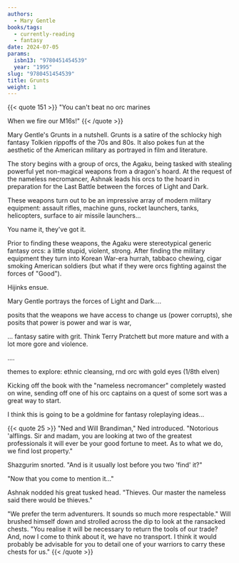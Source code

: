 ```yaml
---
authors:
  - Mary Gentle
books/tags:
  - currently-reading
  - fantasy
date: 2024-07-05
params:
  isbn13: "9780451454539"
  year: "1995"
slug: "9780451454539"
title: Grunts
weight: 1
---
```


{{< quote 151 >}}
"You can't beat no orc marines

When we fire our M16s!"
{{< /quote >}}

Mary Gentle's Grunts in a nutshell. Grunts is a satire of the schlocky high fantasy Tolkien rippoffs of the 70s and 80s. It also pokes fun at the aesthetic of the American military as portrayed in film and literature.

The story begins with a group of orcs, the Agaku, being tasked with stealing powerful yet non-magical weapons from a dragon's hoard. At the request of the nameless necromancer, Ashnak leads his orcs to the hoard in preparation for the Last Battle between the forces of Light and Dark.

These weapons turn out to be an impressive array of modern military equipment: assault rifles, machine guns, rocket launchers, tanks, helicopters, surface to air missile launchers...

You name it, they've got it.

Prior to finding these weapons, the Agaku were stereotypical generic fantasy orcs: a little stupid, violent, strong. After finding the military equipment they turn into Korean War-era hurrah, tabbaco chewing, cigar smoking American soldiers (but what if they were orcs fighting against the forces of "Good").

Hijinks ensue.

Mary Gentle portrays the forces of Light and Dark....


 posits that the weapons we have access to change us (power corrupts), she posits that power is power and war is war,

... fantasy satire with grit. Think Terry Pratchett but more mature and with a lot more gore and violence.

....

themes to explore: ethnic cleansing,  rnd orc with gold eyes (1/8th elven)

<!--more-->

Kicking off the book with the "nameless necromancer" completely wasted on wine, sending off one of his orc captains on a quest of some sort was a great way to start.

I think this is going to be a goldmine for fantasy roleplaying ideas...

{{< quote 25 >}} "Ned and Will Brandiman," Ned introduced. "Notorious 'alflings. Sir and madam, you are looking at two of the greatest professionals it will ever be your good fortune to meet. As to what we do, we find lost property."

Shazgurim snorted. "And is it usually lost before you two 'find' it?"

"Now that you come to mention it…"

Ashnak nodded his great tusked head. "Thieves. Our master the nameless said there would be thieves."

"We prefer the term adventurers. It sounds so much more respectable." Will brushed himself down and strolled across the dip to look at the ransacked chests. "You realise it will be necessary to return the tools of our trade? And, now I come to think about it, we have no transport. I think it would probably be advisable for you to detail one of your warriors to carry these chests for us." {{< /quote >}}
